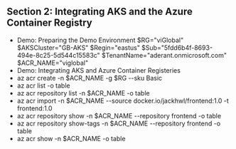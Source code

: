 ## Section 2: Integrating AKS and the Azure Container Registry
* Demo: Preparing the Demo Environment
$RG="viGlobal"
$AKSCluster="GB-AKS"
$Regin="eastus"
$Sub="5fdd6b4f-8693-494e-8c25-5d544c15583c"
$TenantName="aderant.onmicrosoft.com"
$ACR_NAME="viglobal"
* Demo: Integrating AKS and Azure Container Registeries
* az acr create -n $ACR_NAME -g $RG --sku Basic
* az acr list -o table
* az acr repository list -n $ACR_NAME -o table
* az acr import -n $ACR_NAME --source docker.io/jackhwl/frontend:1.0 -t frontend:1.0
* az acr repository show -n $ACR_NAME --repository frontend -o table
* az acr repository show-tags -n $ACR_NAME --repository frontend -o table
* az acr show -n $ACR_NAME -o table